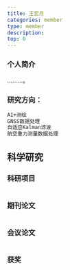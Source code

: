 ```yaml
---
title: 王宏月
categories: member
type: member
description: 
top: 0
---
```


### 个人简介

.........。

### 研究方向：
``` bash
AI+测绘
GNSS数据处理
自适应Kalman滤波
航空重力测量数据处理
```

## 科学研究

### 科研项目

``` bash

```




### 期刊论文

``` bash

```


### 会议论文

``` bash

```

### 获奖

``` bash

```
